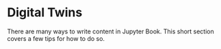 Digital Twins
=======================

There are many ways to write content in Jupyter Book. This short section
covers a few tips for how to do so.